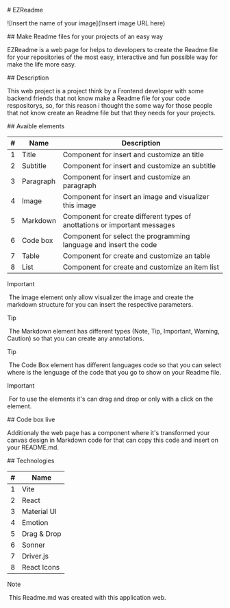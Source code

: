 # EZReadme

![Insert the name of your image](Insert image URL here)

## Make Readme files for your projects of an easy way

EZReadme is a web page for helps to developers to create the Readme file for your repositories of the most easy, interactive and fun possible way for make the life more easy.

## Description

This web project is a project think by a Frontend developer with some backend friends that not know make a Readme file for your code respositorys, so, for this reason i thought the some way for those people that not know create an Readme file but that they needs for your projects.

## Avaible elements

| # | Name | Description |
| --- | --- | --- |
| 1 | Title | Component for insert and customize an title |
| 2 | Subtitle | Component for insert and customize an subtitle |
| 3 | Paragraph | Component for insert and customize an paragraph |
| 4 | Image | Component for insert an image and visualizer this image |
| 5 | Markdown | Component for create different types of anottations or important messages |
| 6 | Code box | Component for select the programming language and insert the code |
| 7 | Table | Component for create and customize an table |
| 8 | List | Component for create and customize an item list |

> [!IMPORTANT]
> The image element only allow visualizer the image and create the markdown structure for you can insert the respective parameters.

> [!TIP]
> The Markdown element has different types (Note, Tip, Important, Warning, Caution) so that you can create any annotations.

> [!TIP]
> The Code Box element has different languages code so that you can select where is the lenguage of the code that you go to show on your Readme file.

> [!IMPORTANT]
> For to use the elements it's can drag and drop or only with a click on the element.

## Code box live

Additionaly the web page has a component where it's transformed your canvas design in Markdown code for that can copy this code and insert on your README.md.

## Technologies

| # | Name |
| --- | --- |
| 1 | Vite |
| 2 | React |
| 3 | Material UI |
| 4 | Emotion |
| 5 | Drag & Drop |
| 6 | Sonner |
| 7 | Driver.js |
| 8 | React Icons |

> [!NOTE]
> This Readme.md was created with this application web.